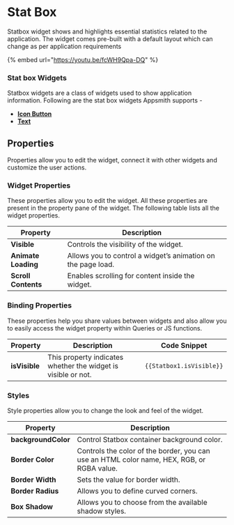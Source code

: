 # Stat Box

Statbox widget shows and highlights essential statistics related to the application. The widget comes pre-built with a default layout which can change as per application requirements

{% embed url="https://youtu.be/fcWH9Qpa-DQ" %}

### Stat box Widgets

Statbox widgets are a class of widgets used to show application information. Following are the stat box widgets Appsmith supports -

* [**Icon Button**](icon-button.md)
* [**Text**](text.md)

## Properties&#x20;

Properties allow you to edit the widget, connect it with other widgets and customize the user actions.&#x20;

### Widget Properties&#x20;

These properties allow you to edit the widget. All these properties are present in the property pane of the widget. The following table lists all the widget properties.

| Property            | Description                                                  |   |
| ------------------- | ------------------------------------------------------------ | - |
| **Visible**         | Controls the visibility of the widget.                       |   |
| **Animate Loading** | Allows you to control a widget’s animation on the page load. |   |
| **Scroll Contents** | Enables scrolling for content inside the widget.             |   |

### Binding Properties&#x20;

These properties help you share values between widgets and also allow you to easily access the widget property within Queries or JS functions.

| Property      | Description                                                   | Code Snippet             |
| ------------- | ------------------------------------------------------------- | ------------------------ |
| **isVisible** | This property indicates whether the widget is visible or not. | `{{Statbox1.isVisible}}` |

### Styles&#x20;

Style properties allow you to change the look and feel of the widget.

| Property            | Description                                                                                |
| ------------------- | ------------------------------------------------------------------------------------------ |
| **backgroundColor** | Control Statbox container background color.                                                |
| **Border Color**    | Controls the color of the border, you can use an HTML color name, HEX, RGB, or RGBA value. |
| **Border Width**    | Sets the value for border width.                                                           |
| **Border Radius**   | Allows you to define curved corners.                                                       |
| **Box Shadow**      | Allows you to choose from the available shadow styles.                                     |
